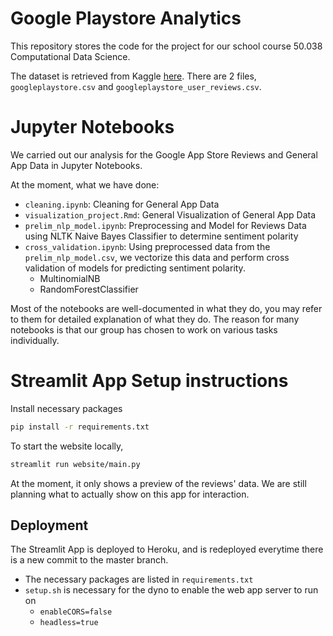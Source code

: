 # Google Playstore Analytics 

This repository stores the code for the project for our school course 50.038 Computational Data Science.

The dataset is retrieved from Kaggle [here](https://www.kaggle.com/lava18/google-play-store-apps). There are 2 files, `googleplaystore.csv` and `googleplaystore_user_reviews.csv`.

# Jupyter Notebooks

We carried out our analysis for the Google App Store Reviews and General App Data in Jupyter Notebooks. 

At the moment, what we have done:
- `cleaning.ipynb`: Cleaning for General App Data 
- `visualization_project.Rmd`: General Visualization of General App Data
- `prelim_nlp_model.ipynb`: Preprocessing and Model for Reviews Data using NLTK Naive Bayes Classifier to determine sentiment polarity
- `cross_validation.ipynb`: Using preprocessed data from the `prelim_nlp_model.csv`, we vectorize this data and perform cross validation of models for predicting sentiment polarity.
  - MultinomialNB
  - RandomForestClassifier


Most of the notebooks are well-documented in what they do, you may refer to them for detailed explanation of what they do. The reason for many notebooks is that our group has chosen to work on various tasks individually.

# Streamlit App Setup instructions

Install necessary packages
```bash
pip install -r requirements.txt
```

To start the website locally,
```bash
streamlit run website/main.py
```

At the moment, it only shows a preview of the reviews' data. We are still planning what to actually show on this app for interaction.

## Deployment

The Streamlit App is deployed to Heroku, and is redeployed everytime there is a new commit to the master branch.
- The necessary packages are listed in `requirements.txt`
- `setup.sh` is necessary for the dyno to enable the web app server to run on
  -  `enableCORS=false`
  -  `headless=true`